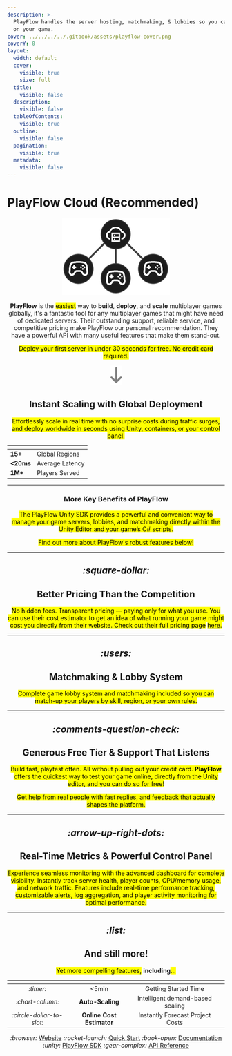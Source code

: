 ```yaml
---
description: >-
  PlayFlow handles the server hosting, matchmaking, & lobbies so you can focus
  on your game.
cover: ../../../../.gitbook/assets/playflow-cover.png
coverY: 0
layout:
  width: default
  cover:
    visible: true
    size: full
  title:
    visible: false
  description:
    visible: false
  tableOfContents:
    visible: true
  outline:
    visible: false
  pagination:
    visible: true
  metadata:
    visible: false
---
```


# PlayFlow Cloud (Recommended)

<div align="center" data-full-width="false"><figure><img src="../../../../.gitbook/assets/animated-server-signals.webp" alt="" width="250"><figcaption></figcaption></figure></div>

<p align="center"><strong>PlayFlow</strong> is the <mark style="color:$primary;">easiest</mark> way to <strong>build</strong>, <strong>deploy</strong>, and <strong>scale</strong> multiplayer games globally, it's a fantastic tool for any multiplayer games that might have need of dedicated servers. Their outstanding support, reliable service, and competitive pricing make PlayFlow our personal recommendation. They have a powerful API with many useful features that make them stand-out. </p>

<p align="center"><mark style="color:$info;">Deploy your first server in under 30 seconds for free. No credit card required.</mark></p>

<div align="center" data-full-width="false"><figure><img src="../../../../.gitbook/assets/animated-down-arrow.webp" alt=""><figcaption></figcaption></figure></div>

<h2 align="center"><strong>Instant Scaling with Global Deployment</strong></h2>

<p align="center"><mark style="color:$info;">Effortlessly scale in real time with no surprise costs during traffic surges, and deploy worldwide in seconds using Unity, containers, or your control panel.</mark></p>

<table data-view="cards" data-full-width="false"><thead><tr><th></th><th></th></tr></thead><tbody><tr><td><strong>15+</strong></td><td>Global Regions</td></tr><tr><td><strong>&#x3C;20ms</strong></td><td>Average Latency</td></tr><tr><td><strong>1M+</strong></td><td>Players Served</td></tr></tbody></table>

***

<h3 align="center">More Key Benefits of PlayFlow</h3>

<p align="center"><mark style="color:$info;">The PlayFlow Unity SDK provides a powerful and convenient way to manage your game servers, lobbies, and matchmaking directly within the Unity Editor and your game’s C# scripts.</mark></p>

<p align="center"><mark style="color:$info;">Find out more about PlayFlow's robust features below!</mark></p>

***

<h2 align="center"><i class="fa-square-dollar">:square-dollar:</i></h2>

<h2 align="center"><strong>Better Pricing Than the Competition</strong></h2>

<p align="center"><mark style="color:$info;">No hidden fees. Transparent pricing — paying only for what you use. You can use their cost estimator to get an idea of what running your game might cost you directly from their website. Check out their full pricing page</mark> <a href="https://www.playflowcloud.com/#pricing"><mark style="color:$primary;">here</mark></a><mark style="color:$info;">.</mark></p>

***

<h2 align="center"><i class="fa-users">:users:</i></h2>

<h2 align="center"><strong>Matchmaking &#x26; Lobby System</strong></h2>

<p align="center"><mark style="color:$info;">Complete game lobby system and matchmaking included so you can match-up your players by skill, region, or your own rules.</mark></p>

***

<h2 align="center"><i class="fa-comments-question-check">:comments-question-check:</i></h2>

<h2 align="center"><strong>Generous Free Tier &#x26; Support That Listens</strong></h2>

<p align="center"><mark style="color:$info;">Build fast, playtest often. All without pulling out your credit card. <strong>PlayFlow</strong> offers the quickest way to test your game online, directly from the Unity editor, and you can do so for free!</mark> </p>

<p align="center"><mark style="color:$info;">Get help from real people with fast replies, and feedback that actually shapes the platform.</mark></p>

***

<h2 align="center"><i class="fa-arrow-up-right-dots">:arrow-up-right-dots:</i></h2>

<h2 align="center">Real-Time Metrics &#x26; <strong>Powerful Control Panel</strong></h2>

<p align="center"><mark style="color:$info;">Experience seamless monitoring with the advanced dashboard for complete visibility. Instantly track server health, player counts, CPU/memory usage, and network traffic. Features include real-time performance tracking, customizable alerts, log aggregation, and player activity monitoring for optimal performance.</mark></p>

***

<h2 align="center"><i class="fa-list">:list:</i></h2>

<h2 align="center">And still more!</h2>

<p align="center"><mark style="color:$info;">Yet more compelling features,</mark> <strong>including</strong><mark style="color:$info;">...</mark></p>

<table data-view="cards"><thead><tr><th align="center"></th><th align="center"></th><th align="center"></th><th data-hidden data-card-cover data-type="image"></th></tr></thead><tbody><tr><td align="center"><i class="fa-timer">:timer:</i></td><td align="center">&#x3C;5min</td><td align="center">Getting Started Time</td><td></td></tr><tr><td align="center"><i class="fa-chart-column">:chart-column:</i></td><td align="center"><strong>Auto-Scaling</strong></td><td align="center">Intelligent demand-based scaling</td><td></td></tr><tr><td align="center"><i class="fa-circle-dollar-to-slot">:circle-dollar-to-slot:</i></td><td align="center"><strong>Online Cost Estimator</strong></td><td align="center">Instantly Forecast Project Costs</td><td></td></tr></tbody></table>







<p align="center"><i class="fa-browser">:browser:</i> <a href="https://www.playflowcloud.com/">Website</a>   <i class="fa-rocket-launch">:rocket-launch:</i> <a href="https://documentation.playflowcloud.com/quickstart">Quick Start</a>   <i class="fa-book-open">:book-open:</i> <a href="https://documentation.playflowcloud.com/quickstart">Documentation</a>   <i class="fa-unity">:unity:</i> <a href="https://documentation.playflowcloud.com/unity">PlayFlow SDK</a>   <i class="fa-gear-complex">:gear-complex:</i> <a href="https://documentation.playflowcloud.com/api-reference/servers/list-game-servers">API Reference</a></p>
